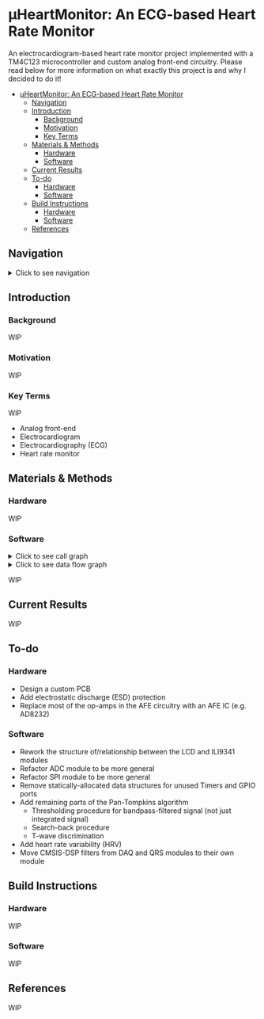 # μHeartMonitor: An ECG-based Heart Rate Monitor

An electrocardiogram-based heart rate monitor project implemented with a TM4C123 microcontroller and custom analog front-end circuitry. Please read below for more information on what exactly this project is and why I decided to do it!

- [μHeartMonitor: An ECG-based Heart Rate Monitor](#μheartmonitor-an-ecg-based-heart-rate-monitor)
  - [Navigation](#navigation)
  - [Introduction](#introduction)
    - [Background](#background)
    - [Motivation](#motivation)
    - [Key Terms](#key-terms)
  - [Materials \& Methods](#materials--methods)
    - [Hardware](#hardware)
    - [Software](#software)
  - [Current Results](#current-results)
  - [To-do](#to-do)
    - [Hardware](#hardware-1)
    - [Software](#software-1)
  - [Build Instructions](#build-instructions)
    - [Hardware](#hardware-2)
    - [Software](#software-2)
  - [References](#references)

## Navigation
<details>
<summary> Click to see navigation </summary>

* [`/cmake_files`](cmake_files) - CMake-specific files for generating the build system.
* [`/data`](data) - ECG sample data from the publically available  MIT-BIH Arrhythmia Database.
* [`/docs`](docs) - Documentation for both the project itself and resources used in creating it.
  * [`/app_notes`](app_notes) - Application notes.
  * [`/datasheets`](datasheets) - Datasheets for hardware components.
  * [`/doxygen_files`](doxygen_files) - Files used for documentation generation via Doxygen.
  * [`/help`](help) - Help text for a few of the command line-based applications used in this project.
  * [`/manuals`](manuals) - q manuals for some of the software used in this project.
* [`/external`](external) - External software used in this project.
  * [`/CMSIS`](external/CMSIS) - Core CMSIS library by ARM for Cortex-M devices.
  * [`/CMSIS-DSP`](external/CMSIS-DSP/) - DSP library by ARM for Cortex-M devices.
* [`/src`](src) - Source code for the software modules written for this project.
  * [`/app`](app) - Application-specific modules.
  * [`/common`](common) - General-purpose modules used by other modules.
  * [`/device`](device) - Device-specific files.
  * [`/drivers`](drivers) - Low-level device drivers for the peripherals used in this project.
  * [`/middleware`](middleware) - Software modules for interfacing with external hardware via device drivers.
  * [`/old_or_unused`](old_or_unused) - Old or unused software modules.
  * [`/test`](test) - Scripts used for manual on-target testing.
* [`/test`](test) - CppUTest-based unit test suite.
  * [`/mocks`](mocks) - CppUMock-based mock functions used to substitute a module's depenencies during unit tests.
  * [`/src`](src) - Source code for unit tests.
  * [`/stubs`](stubs) - Hard-coded stub functions used to substitute a module's depenencies during unit tests.
* [`/tools`](tools) - Miscellaneous tools used or created for this project.
  * [`/cppcheck`](cppcheck) - Suppressions list for Cppcheck.
  * [`/data`](data) - Original files from MIT-BIH Arrhythmia Database, as well as a Python script to convert them to `csv` files.
  * [`/filter_design`](filter_design) - Python scripts/notebooks used to design the digital filters used in this project.
  * [`/JDS6600`](JDS6600) - Scripts for interfacing a JDS6600 DDS Signal Generator/Counter.
  * [`/lookup_table`](lookup_table) - Script for generating the lookup table used in the ADC module.

</details>

## Introduction 
### Background
WIP
### Motivation
WIP
### Key Terms
WIP
* Analog front-end
* Electrocardiogram
* Electrocardiography (ECG)
* Heart rate monitor

## Materials & Methods

### Hardware
WIP

### Software
<details>
<summary> Click to see call graph </summary>
<img src="docs/call.png" width="500" />
</details>

<details>
<summary> Click to see data flow graph </summary>
<img src="docs/data_flow.png" width="2000" />
</details>


WIP

## Current Results
WIP

## To-do
### Hardware
* Design a custom PCB
* Add electrostatic discharge (ESD) protection
* Replace most of the op-amps in the AFE circuitry with an AFE IC (e.g. AD8232)
### Software
* Rework the structure of/relationship between the LCD and ILI9341 modules
* Refactor ADC module to be more general
* Refactor SPI module to be more general
* Remove statically-allocated data structures for unused Timers and GPIO ports
* Add remaining parts of the Pan-Tompkins algorithm
  * Thresholding procedure for bandpass-filtered signal (not just integrated signal)
  * Search-back procedure
  * T-wave discrimination
* Add heart rate variability (HRV)
* Move CMSIS-DSP filters from DAQ and QRS modules to their own module

## Build Instructions
### Hardware
WIP

### Software
WIP

## References
WIP
